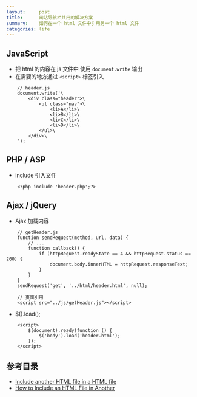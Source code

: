 ```yaml
---
layout:     post
title:      网站导航栏共用的解决方案
summary:    如何在一个 html 文件中引用另一个 html 文件
categories: life
---
```



## JavaScript

- 把 html 的内容在 js 文件中 使用 `document.write` 输出
- 在需要的地方通过 `<script>` 标签引入

```
    // header.js
    document.write('\
	    <div class="header">\
			<ul class="nav">\
				<li>A</li>\
				<li>B</li>\
				<li>C</li>\
				<li>D</li>\
			</ul>\
		</div>\
    ');
```

## PHP / ASP

- include 引入文件

```
    <?php include 'header.php';?>
```

## Ajax / jQuery

- Ajax 加载内容

```
    // getHeader.js
    function sendRequest(method, url, data) {
	    // ...
	    function callback() {
	        if (httpRequest.readyState == 4 && httpRequest.status == 200) {
	            document.body.innerHTML = httpRequest.responseText;
	        }
	    }
    }
    sendRequest('get', '../html/header.html', null);
    
    // 页面引用
    <script src="../js/getHeader.js"></script>
```
- $().load();

```
    <script>
		$(document).ready(function () {
			$('body').load('header.html');
		});
    </script>
```

## 参考目录

- [Include another HTML file in a HTML file](http://stackoverflow.com/questions/8988855/include-another-html-file-in-a-html-file)
- [How to Include an HTML File in Another](http://webdesign.about.com/od/ssi/a/aa052002a.htm)